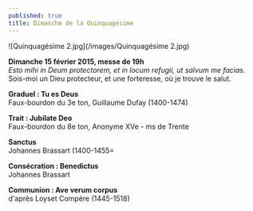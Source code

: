 ```yaml
---
published: true
title: Dimanche de la Quinquagésime
---
```


![Quinquagésime  2.jpg](/images/Quinquagésime  2.jpg)


**Dimanche 15 février 2015, messe de 19h**  
*Esto mihi in Deum protectorem, et in locum refugii, ut salvum me facias.*  
Sois-moi un Dieu protecteur, et une forteresse, où je trouve le salut.

**Graduel : Tu es Deus**  
Faux-bourdon du 3e ton, Guillaume Dufay (1400-1474)

**Trait : Jubilate Deo**  
Faux-bourdon du 8e ton, Anonyme XVe - ms de Trente

**Sanctus**  
Johannes Brassart (1400-1455=

**Consécration : Benedictus**  
Johannes Brassart

**Communion : Ave verum corpus**  
d'après Loyset Compère (1445-1518)